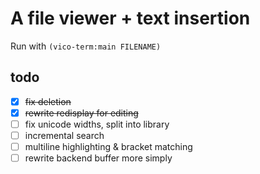 # A file viewer + text insertion
Run with `(vico-term:main FILENAME)`

## todo

- [x] ~~fix deletion~~
- [x] ~~rewrite redisplay for editing~~
- [ ] fix unicode widths, split into library
- [ ] incremental search
- [ ] multiline highlighting & bracket matching
- [ ] rewrite backend buffer more simply
